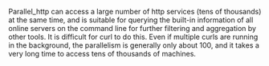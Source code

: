 Parallel_http can access a large number of http services (tens of thousands) at the same time, and is suitable for querying the built-in information of all online servers on the command line for further filtering and aggregation by other tools. It is difficult for curl to do this. Even if multiple curls are running in the background, the parallelism is generally only about 100, and it takes a very long time to access tens of thousands of machines.
